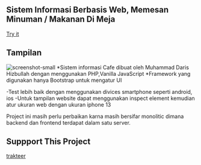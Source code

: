 ## Sistem Informasi Berbasis Web, Memesan Minuman / Makanan Di Meja
[Try it](https://demo.susumurniindonesia.com/index.php)
## Tampilan
![screenshot-small](https://pbs.twimg.com/media/Fx6G7NpacAYgmFU?format=png&name=small)
*Sistem informasi Cafe dibuat oleh Muhammad Daris Hizbullah dengan menggunakan PHP,Vanilla JavaScript
*Framework yang digunakan hanya Bootstrap untuk mengatur UI

-Test lebih baik dengan menggunakan divices smartphone seperti android, ios
-Untuk tampilan website dapat menggunakan inspect element kemudian atur ukuran web dengan ukuran iphone 13

Project ini masih perlu perbaikan karna masih bersifar monolitic dimana backend dan frontend terdapat dalam satu server.
## Suppport This Project
[trakteer](https://trakteer.id/mdarish/tip?quantity=1)
